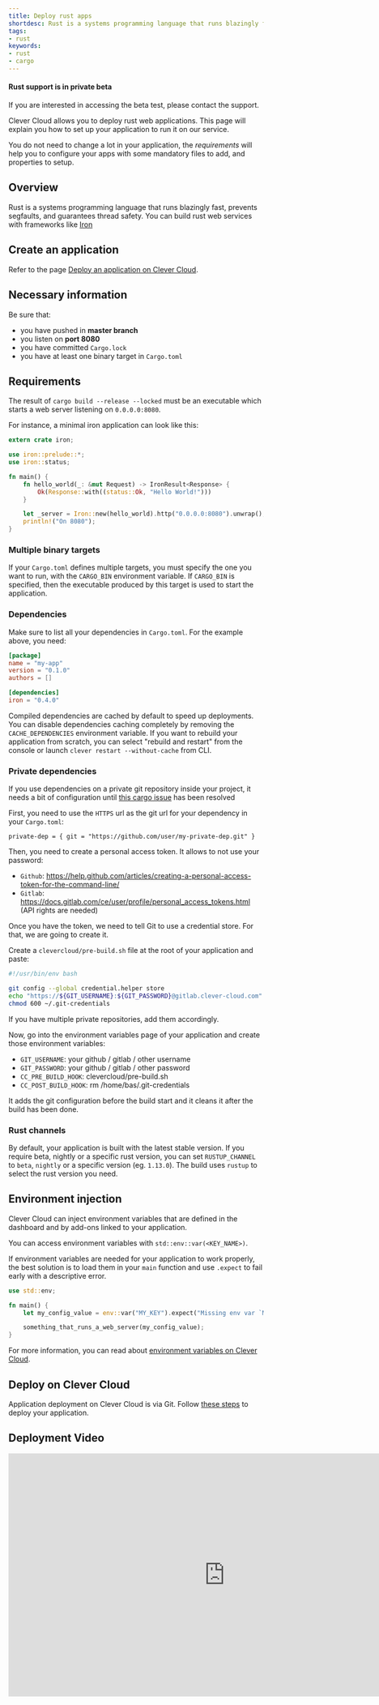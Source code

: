 ```yaml
---
title: Deploy rust apps
shortdesc: Rust is a systems programming language that runs blazingly fast, prevents segfaults, and guarantees thread safety.
tags:
- rust
keywords:
- rust
- cargo
---
```


<div class="panel panel-warning">
  <div class="panel-heading">
     <h4>Rust support is in private beta</h4>
  </div>
  <div class="panel-body">
    If you are interested in accessing the beta test, please contact the support.
  </div>
</div>

Clever Cloud allows you to deploy rust web applications. This page will explain
you how to set up your application to run it on our service.

You do not need to change a lot in your application, the *requirements* will
help you to configure your apps with some mandatory files to add, and
properties to setup.

## Overview

Rust is a systems programming language that runs blazingly fast, prevents
segfaults, and guarantees thread safety. You can build rust web services with
frameworks like [Iron](http://ironframework.io/)

## Create an application

Refer to the page [Deploy an application on Clever Cloud](/doc/clever-cloud-overview/add-application/).

## Necessary information

Be sure that:

* you have pushed in <b>master branch</b>
* you listen on <b>port 8080</b>
* you have committed `Cargo.lock`
* you have at least one binary target in `Cargo.toml`

## Requirements

The result of `cargo build --release --locked` must be an executable which
starts a web server listening on `0.0.0.0:8080`.

For instance, a minimal iron application can look like this:

```rust
extern crate iron;

use iron::prelude::*;
use iron::status;

fn main() {
    fn hello_world(_: &mut Request) -> IronResult<Response> {
        Ok(Response::with((status::Ok, "Hello World!")))
    }

    let _server = Iron::new(hello_world).http("0.0.0.0:8080").unwrap();
    println!("On 8080");
}
```

### Multiple binary targets

If your `Cargo.toml` defines multiple targets, you must specify the one you
want to run, with the `CARGO_BIN` environment variable. If `CARGO_BIN` is
specified, then the executable produced by this target is used to start the
application.

### Dependencies

Make sure to list all your dependencies in `Cargo.toml`. For the example
above, you need:

```toml
[package]
name = "my-app"
version = "0.1.0"
authors = []

[dependencies]
iron = "0.4.0"
```

Compiled dependencies are cached by default to speed up deployments. You can
disable dependencies caching completely by removing the `CACHE_DEPENDENCIES`
environment variable. If you want to rebuild your application from scratch,
you can select "rebuild and restart" from the console or launch `clever
restart --without-cache` from CLI.

### Private dependencies

If you use dependencies on a private git repository inside your project, it needs a bit of configuration until
[this cargo issue](https://github.com/rust-lang/cargo/issues/1851) has been resolved

First, you need to use the `HTTPS` url as the git url for your dependency in your `Cargo.toml`:

`private-dep = { git = "https://github.com/user/my-private-dep.git" }`

Then, you need to create a personal access token. It allows to not use your password:
- `Github`: https://help.github.com/articles/creating-a-personal-access-token-for-the-command-line/
- `Gitlab`: https://docs.gitlab.com/ce/user/profile/personal_access_tokens.html (API rights are needed)

Once you have the token, we need to tell Git to use a credential store. For that, we are going to create it.

Create a `clevercloud/pre-build.sh` file at the root of your application and paste:

```bash
#!/usr/bin/env bash

git config --global credential.helper store
echo "https://${GIT_USERNAME}:${GIT_PASSWORD}@gitlab.clever-cloud.com" > ~/.git-credentials
chmod 600 ~/.git-credentials
```

If you have multiple private repositories, add them accordingly.

Now, go into the environment variables page of your application and create those environment variables:
- `GIT_USERNAME`: your github / gitlab / other username
- `GIT_PASSWORD`: your github / gitlab / other password
- `CC_PRE_BUILD_HOOK`: clevercloud/pre-build.sh
- `CC_POST_BUILD_HOOK`: rm /home/bas/.git-credentials

It adds the git configuration before the build start and it cleans it after the build has been done.

### Rust channels

By default, your application is built with the latest stable version. If you
require beta, nightly or a specific rust version, you can set `RUSTUP_CHANNEL`
to `beta`, `nightly` or a specific version (eg. `1.13.0`). The build uses
`rustup` to select the rust version you need.

## Environment injection

Clever Cloud can inject environment variables that are defined in the
dashboard and by add-ons linked to your application.

You can access environment variables with `std::env::var(<KEY_NAME>)`.

If environment variables are needed for your application to work properly, the
best solution is to load them in your `main` function and use `.expect` to
fail early with a descriptive error.

```rust
use std::env;

fn main() {
    let my_config_value = env::var("MY_KEY").expect("Missing env var `MY_KEY`");

    something_that_runs_a_web_server(my_config_value);
}
```

For more information, you can read about [environment variables on Clever
Cloud](/doc/admin-console/environment-variables/).

## Deploy on Clever Cloud

Application deployment on Clever Cloud is via Git. Follow [these
steps](/doc/clever-cloud-overview/add-application/) to deploy your
application.

## Deployment Video

<iframe width="853" height="480" src="https://www.youtube.com/embed/mz_8jzrM13Y?rel=0&amp;showinfo=0" frameborder="0" allowfullscreen></iframe>
